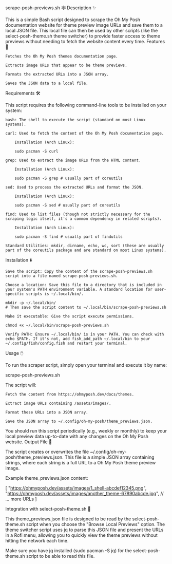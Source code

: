 scrape-posh-previews.sh 🕸️
Description ✨

This is a simple Bash script designed to scrape the Oh My Posh documentation website for theme preview image URLs and save them to a local JSON file. This local file can then be used by other scripts (like the select-posh-theme.sh theme switcher) to provide faster access to theme previews without needing to fetch the website content every time.
Features 🚀

    Fetches the Oh My Posh themes documentation page.

    Extracts image URLs that appear to be theme previews.

    Formats the extracted URLs into a JSON array.

    Saves the JSON data to a local file.

Requirements 🛠️

This script requires the following command-line tools to be installed on your system:

    bash: The shell to execute the script (standard on most Linux systems).

    curl: Used to fetch the content of the Oh My Posh documentation page.

        Installation (Arch Linux):

        sudo pacman -S curl

    grep: Used to extract the image URLs from the HTML content.

        Installation (Arch Linux):

        sudo pacman -S grep # usually part of coreutils

    sed: Used to process the extracted URLs and format the JSON.

        Installation (Arch Linux):

        sudo pacman -S sed # usually part of coreutils

    find: Used to list files (though not strictly necessary for the scraping logic itself, it's a common dependency in related scripts).

        Installation (Arch Linux):

        sudo pacman -S find # usually part of findutils

    Standard Utilities: mkdir, dirname, echo, wc, sort (these are usually part of the coreutils package and are standard on most Linux systems).

Installation ⬇️

    Save the script: Copy the content of the scrape-posh-previews.sh script into a file named scrape-posh-previews.sh.

    Choose a location: Save this file to a directory that is included in your system's PATH environment variable. A standard location for user-specific scripts is ~/.local/bin/.

    mkdir -p ~/.local/bin/
    # Then save the script content to ~/.local/bin/scrape-posh-previews.sh

    Make it executable: Give the script execute permissions.

    chmod +x ~/.local/bin/scrape-posh-previews.sh

    Verify PATH: Ensure ~/.local/bin/ is in your PATH. You can check with echo $PATH. If it's not, add fish_add_path ~/.local/bin to your ~/.config/fish/config.fish and restart your terminal.

Usage 🖱️

To run the scraper script, simply open your terminal and execute it by name:

scrape-posh-previews.sh

The script will:

    Fetch the content from https://ohmyposh.dev/docs/themes.

    Extract image URLs containing /assets/images/.

    Format these URLs into a JSON array.

    Save the JSON array to ~/.config/oh-my-posh/theme_previews.json.

You should run this script periodically (e.g., weekly or monthly) to keep your local preview data up-to-date with any changes on the Oh My Posh website.
Output File 💾

The script creates or overwrites the file ~/.config/oh-my-posh/theme_previews.json. This file is a simple JSON array containing strings, where each string is a full URL to a Oh My Posh theme preview image.

Example theme_previews.json content:

[
  "https://ohmyposh.dev/assets/images/1_shell-abcdef12345.png",
  "https://ohmyposh.dev/assets/images/another_theme-67890abcde.jpg",
  // ... more URLs
]

Integration with select-posh-theme.sh 🤝

This theme_previews.json file is designed to be read by the select-posh-theme.sh script when you choose the "Browse Local Previews" option. The theme switcher script uses jq to parse this JSON file and present the URLs in a Rofi menu, allowing you to quickly view the theme previews without hitting the network each time.

Make sure you have jq installed (sudo pacman -S jq) for the select-posh-theme.sh script to be able to read this file.
